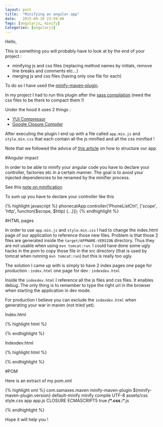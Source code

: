```yaml
---
layout: post
title:  "Minifying an angular app" 
date:   2015-09-10 23:59:00
Tags: [angularjs, minify]
Categories: [angularjs]
---
```


Hello,



This is something you will probably have to look at by the end of your project : 

- minifying js and css files (replacing method names by initials, remove line breaks and comments etc…)
- merging js and css files (having only one file for each)

To do so I have used the [minify-maven-plugin](https://github.com/samaxes/minify-maven-plugin). 

In my project I had to run this plugin after the [sass compilation](https://github.com/darrinholst/sass-java/tree/master/sass-java-maven) (need the css files to be there to compact them !)

Under the hood it uses 2 things :

* [YUI Compressor](http://yui.github.io/yuicompressor/)
* [Google Closure Compiler](https://developers.google.com/closure/compiler/?hl=en)

After executing the plugin I end up with a file called `app.min.js` and `style.min.css` that each contain all the js minified and all the css minified !

Note that we followed the advice of [this article](https://scotch.io/tutorials/angularjs-best-practices-directory-structure) on how to structure our app. 



#Angular impact

In order to be able to minify your angular code you have to declare your controller, factories etc in a certain manner. The goal is to avoid your injected dependencies to be renamed by the minifier process.

See this [note on minification](https://docs.angularjs.org/tutorial/step_05#a-note-on-minification)

To sum up you have to declare your controller like this

{% highlight javascript %}
phonecatApp.controller('PhoneListCtrl', ['$scope', '$http', function($scope, $http) {...}]);
{% endhighlight %}

#HTML pages

In order to use `app.min.js` and `style.min.css` I had to change the index.html page of our application to reference those new files. Problem is that those 2 files are generated inside the `target/APPNAME-VERSION` directory. Thus they are not usable when using `mvn tomcat:run`. I could have done some ugly hacks in the pom to copy those file in the src directory (that is used by tomcat when running `mvn tomcat:run`) but this is really too ugly.

The solution I came up with is simply to have 2 index pages 
one page for production : `index.html`
one page for dev : `indexdev.html`

Inside the `indexdev.html` I reference all the js files and css files. It enables debug. The only thing is to remember to type the right url in the browser when starting the application in dev mode.

For production I believe you can exclude the `indexdev.html` when generating your war in maven (not tried yet).

Index.html

{% highlight html %}
<!-- *** Production css *** -->
<link rel="stylesheet" href="assets/css/style.min.css">

<!-- Js dependencies -->
<script src="assets/libs/angular/angular.min.js"></script>
<script src="assets/libs/angular-ui-router/release/angular-ui-router.min.js"></script>
<script src="assets/libs/jquery/dist/jquery.min.js"></script>
<script src="assets/libs/bootstrap/dist/js/bootstrap.min.js"></script>

<!-- *** Production js *** -->
<script src="app/app.min.js"></script>

{% endhighlight %}


Indexdev.html


{% highlight html %}
<!-- *** Production css *** -->
<!-- <link rel="stylesheet" href="assets/css/style.css"> -->

<!-- *** Debug css *** -->
<link rel="stylesheet" href="assets/css/mycss1.css">
<link rel="stylesheet" href="assets/css/mycss2.css">
<link rel="stylesheet" href="assets/css/modified-bootstrap.css">


<!-- Js dependencies -->
<script src="assets/libs/angular/angular.min.js"></script>
<script src="assets/libs/angular-ui-router/release/angular-ui-router.min.js"></script>
<script src="assets/libs/jquery/dist/jquery.min.js"></script>
<script src="assets/libs/bootstrap/dist/js/bootstrap.min.js"></script>


<!-- *** Production js *** -->
<!-- <script src="app/app.min.js"></script> -->

<!-- *** Debug js *** -->
<script src="app/aa1.app.routes.js"></script>
<script src="app/aa2.app.module.js"></script>
<script src="app/shared/header/headerDirective.js"></script>
<script src="app/components/home/homeController.js"></script>
<script src="app/components/about/aboutController.js"></script>
<script src="app/shared/clients/helloClient.js"></script>

{% endhighlight %}

#POM

Here is an extract of my pom.xml

{% highlight xml %}
<plugin>
   <groupId>com.samaxes.maven</groupId>
    <artifactId>minify-maven-plugin</artifactId>
    <version>${minify-maven-plugin.version}</version>
    <executions>
      <execution>
        <id>default-minify</id>
        <goals>
         <goal>minify</goal>
        </goals>
        <!-- To be able to use it in mvn tomcat:run, will run after sass 
          compile -->
        <phase>compile</phase>
        <!-- <phase>package</phase> -->
        <configuration>
          <charset>UTF-8</charset>
          <cssSourceDir>assets/css</cssSourceDir>
          <cssFinalFile>style.css</cssFinalFile>
          <jsSourceDir>app</jsSourceDir>
          <jsFinalFile>app.js</jsFinalFile>
          <jsEngine>CLOSURE</jsEngine>
          <closureLanguage>ECMASCRIPT5</closureLanguage>
          <closureAngularPass>true</closureAngularPass>
          <cssSourceIncludes>
            <cssSourceInclude>**/*.css</cssSourceInclude>
          </cssSourceIncludes>
          <jsSourceIncludes>
            <jsSourceInclude>**/*.js</jsSourceInclude>
          </jsSourceIncludes>
        </configuration>
      </execution>
    </executions>
  </plugin>

{% endhighlight %}

Hope it will help you !



